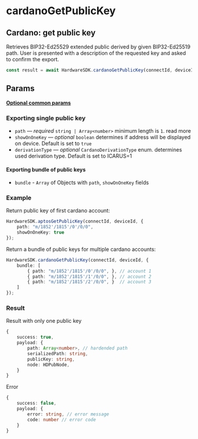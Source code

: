 # cardanoGetPublicKey

## Cardano: get public key

Retrieves BIP32-Ed25529 extended public derived by given BIP32-Ed25519 path. User is presented with a description of the requested key and asked to confirm the export.

```typescript
const result = await HardwareSDK.cardanoGetPublicKey(connectId, deviceId, params);
```

## Params

****[**Optional common params**](../common-params.md)****

### Exporting single public key

* `path` — _required_ `string | Array<number>` minimum length is `1`. read more
* `showOnOneKey` — _optional_ `boolean` determines if address will be displayed on device. Default is set to `true`
* `derivationType` — _optional_ `CardanoDerivationType` enum. determines used derivation type. Default is set to ICARUS=1

#### Exporting bundle of public keys

* `bundle` - `Array` of Objects with `path`, `showOnOneKey` fields

### Example

Return public key of first cardano account:

```typescript
HardwareSDK.aptosGetPublicKey(connectId, deviceId, {
    path: "m/1852'/1815'/0'/0/0",
    showOnOneKey: true
});
```

Return a bundle of public keys for multiple cardano accounts:

```typescript
HardwareSDK.cardanoGetPublicKey(connectId, deviceId, {
    bundle: [
        { path: "m/1852'/1815'/0'/0/0", }, // account 1
        { path: "m/1852'/1815'/1'/0/0", }, // account 2
        { path: "m/1852'/1815'/2'/0/0", }  // account 3
    ]
});
```

### Result

Result with only one public key

```typescript
{
    success: true,
    payload: {
        path: Array<number>, // hardended path
        serializedPath: string,
        publicKey: string,
        node: HDPubNode,
    }
}
```

Error

```typescript
{
    success: false,
    payload: {
        error: string, // error message
        code: number // error code
    }
}
```
